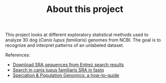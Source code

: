 <header>

# About this project

</header>

This project looks at different exploratory statistical methods used to analyze 30 dog (_Canis lupus familiaris_) genomes from NCBI. The goal is to recognize and interpret patterns of an unlabeled dataset.


<footer>

References:
- [Download SRA sequences from Entrez search results](https://www.ncbi.nlm.nih.gov/sra/docs/sradownload/)
- [Search in canis lupus familiaris SRA in fastq](https://www.ncbi.nlm.nih.gov/sra)
- [Speciation & Population Genomics: a how-to-guide](https://speciationgenomics.github.io/)

</footer>

